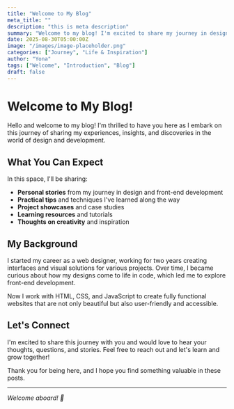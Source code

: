```yaml
---
title: "Welcome to My Blog"
meta_title: ""
description: "this is meta description"
summary: "Welcome to my blog! I'm excited to share my journey in design and development with you."
date: 2025-08-30T05:00:00Z
image: "/images/image-placeholder.png"
categories: ["Journey", "Life & Inspiration"]
author: "Yona"
tags: ["Welcome", "Introduction", "Blog"]
draft: false
---
```


# Welcome to My Blog!

Hello and welcome to my blog! I'm thrilled to have you here as I embark on this journey of sharing my experiences, insights, and discoveries in the world of design and development.

## What You Can Expect

In this space, I'll be sharing:

- **Personal stories** from my journey in design and front-end development
- **Practical tips** and techniques I've learned along the way
- **Project showcases** and case studies
- **Learning resources** and tutorials
- **Thoughts on creativity** and inspiration

## My Background

I started my career as a web designer, working for two years creating interfaces and visual solutions for various projects. Over time, I became curious about how my designs come to life in code, which led me to explore front-end development.

Now I work with HTML, CSS, and JavaScript to create fully functional websites that are not only beautiful but also user-friendly and accessible.

## Let's Connect

I'm excited to share this journey with you and would love to hear your thoughts, questions, and stories. Feel free to reach out and let's learn and grow together!

Thank you for being here, and I hope you find something valuable in these posts.

---

*Welcome aboard! 🚀*
